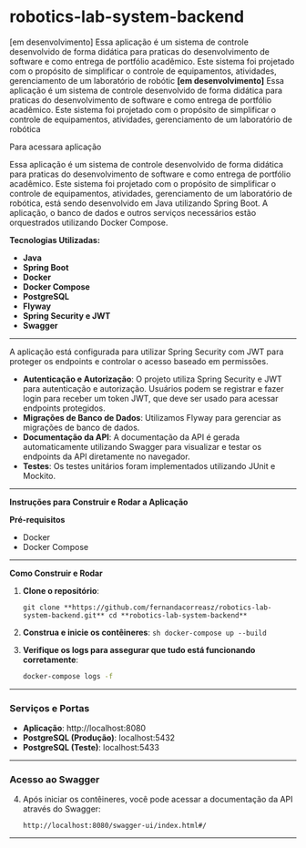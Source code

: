 # robotics-lab-system-backend
[em desenvolvimento] Essa aplicação  é um sistema de  controle  desenvolvido de forma didática para praticas do desenvolvimento de software e como entrega de portfólio acadêmico.  Este sistema foi projetado com o propósito de simplificar o controle de equipamentos, atividades, gerenciamento  de um laboratório de robótic
**[em desenvolvimento]** Essa aplicação  é um sistema de  controle  desenvolvido de forma didática para praticas do desenvolvimento de software e como entrega de portfólio acadêmico.  Este sistema foi projetado com o propósito de simplificar o controle de equipamentos, atividades, gerenciamento  de um laboratório de robótica 

Para acessara  aplicação 

Essa aplicação  é um sistema de  controle  desenvolvido de forma didática para praticas do desenvolvimento de software e como entrega de portfólio acadêmico.  Este sistema foi projetado com o propósito de simplificar o controle de equipamentos, atividades, gerenciamento  de um laboratório de robótica, está sendo desenvolvido em Java utilizando Spring Boot. A aplicação, o banco de dados e outros serviços necessários estão orquestrados utilizando Docker Compose.

**Tecnologias Utilizadas:**

- **Java**
- **Spring Boot**
- **Docker**
- **Docker Compose**
- **PostgreSQL**
- **Flyway**
- **Spring Security e JWT**
- **Swagger**

---
A aplicação está configurada para utilizar Spring Security com JWT para proteger os endpoints e controlar o acesso baseado em permissões.

- **Autenticação e Autorização**: O projeto utiliza Spring Security e JWT para autenticação e autorização. Usuários podem se registrar e fazer login para receber um token JWT, que deve ser usado para acessar endpoints protegidos.
- **Migrações de Banco de Dados**: Utilizamos Flyway para gerenciar as migrações de banco de dados.
- **Documentação da API**: A documentação da API é gerada automaticamente utilizando Swagger para visualizar e testar os endpoints da API diretamente no navegador.
- **Testes**: Os testes unitários foram implementados utilizando JUnit e Mockito.

---
**Instruções para Construir e Rodar a Aplicação**

**Pré-requisitos**

- Docker
- Docker Compose

---
**Como Construir e Rodar**

1. **Clone o repositório**:
    
    `git clone **https://github.com/fernandacorreasz/robotics-lab-system-backend.git**
    cd **robotics-lab-system-backend**`

 2.  **Construa e inicie os contêineres**:
    ```sh
    docker-compose up --build
    ```

3. **Verifique os logs para assegurar que tudo está funcionando corretamente**:
    ```sh
    docker-compose logs -f
    ```
---

### Serviços e Portas

- **Aplicação**: http://localhost:8080
- **PostgreSQL (Produção)**: localhost:5432
- **PostgreSQL (Teste)**: localhost:5433

---

### Acesso ao Swagger

4. Após iniciar os contêineres, você pode acessar a documentação da API através do Swagger:
    ```
    http://localhost:8080/swagger-ui/index.html#/
    ```

---
